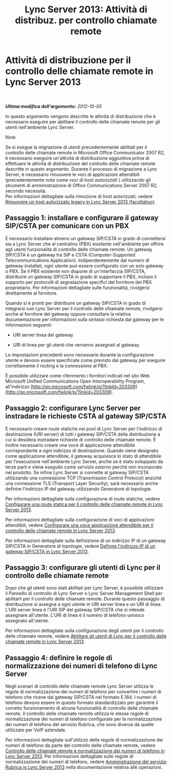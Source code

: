 ﻿---
title: "Lync Server 2013: Attività di distribuz. per controllo chiamate remote"
TOCTitle: Attività di distribuzione per il controllo delle chiamate remote
ms:assetid: 20218871-4f27-4611-9b7e-c0ca55908284
ms:mtpsurl: https://technet.microsoft.com/it-it/library/Gg558624(v=OCS.15)
ms:contentKeyID: 49299895
ms.date: 08/24/2015
mtps_version: v=OCS.15
ms.translationtype: HT
---

# Attività di distribuzione per il controllo delle chiamate remote in Lync Server 2013

 

_**Ultima modifica dell'argomento:** 2012-10-05_

In questo argomento vengono descritte le attività di distribuzione che è necessario eseguire per abilitare il controllo delle chiamate remote per gli utenti nell'ambiente Lync Server.


> [!NOTE]
> Se si esegue la migrazione di utenti precedentemente abilitati per il controllo delle chiamate remote in Microsoft Office Communicator 2007 R2, è necessario eseguire un'attività di distribuzione aggiuntiva prima di effettuare le attività di distribuzione del controllo delle chiamate remote descritte in questo argomento. Durante il processo di migrazione a Lync Server, è necessario rimuovere le voci di applicazioni attendibili (precedentemente note come <EM>voci di host autorizzati</EM> ) utilizzando gli strumenti di amministrazione di Office Communications Server 2007 R2, secondo necessità.<BR>Per informazioni dettagliate sulla rimozione di host autorizzati, vedere <A href="lync-server-2013-remove-a-legacy-authorized-host-optional.md">Rimuovere un host autorizzato legacy in Lync Server 2013 (facoltativo)</A>.



## Passaggio 1: installare e configurare il gateway SIP/CSTA per comunicare con un PBX

È necessario installare almeno un gateway SIP/CSTA in grado di connettersi sia a Lync Server che al centralino (PBX) esistente nell'ambiente per offrire agli utenti funzionalità di controllo delle chiamate remote. Un gateway SIP/CSTA è un gateway tra SIP e CSTA (Computer-Supported Telecommunications Application). Indipendentemente dal numero di gateway installati, ogni utente può essere configurato con un solo gateway o PBX. Se il PBX esistente non dispone di un'interfaccia SIP/CSTA, distribuire un gateway SIP/CSTA in grado di supportare il PBX, incluso il supporto per protocolli di segnalazione specifici del fornitore del PBX proprietario. Per informazioni dettagliate sulle funzionalità, rivolgersi direttamente al fornitore.

Quando si è pronti per distribuire un gateway SIP/CSTA in grado di integrarsi con Lync Server per il controllo delle chiamate remote, rivolgersi anche al fornitore del gateway oppure consultare la relativa documentazione per informazioni sulla sintassi richiesta dal gateway per le informazioni seguenti:

  - URI server linea del gateway

  - URI di linea per gli utenti che verranno assegnati al gateway

Le impostazioni precedenti sono necessarie durante la configurazione utente e devono essere specificate come previsto dal gateway per eseguire correttamente il routing e la connessione al PBX.

È possibile utilizzare come riferimento i fornitori indicati nel sito Web Microsoft Unified Communications Open Interoperability Program, all'indirizzo [http://go.microsoft.com/fwlink/p/?linkId=203309](http://go.microsoft.com/fwlink/p/?linkid=203309).

## Passaggio 2: configurare Lync Server per instradare le richieste CSTA al gateway SIP/CSTA

È necessario creare route statiche nei pool di Lync Server per l'indirizzo di destinazione (URI server) di tutti i gateway SIP/CSTA della distribuzione a cui si desidera instradare richieste di controllo delle chiamate remote. È inoltre necessario creare una voce di applicazione attendibile corrispondente a ogni indirizzo di destinazione. Quando viene designato come applicazione attendibile, il gateway acquisisce lo stato di attendibile per l'esecuzione nell'ambiente Lync Server, anche se è stato sviluppato da terze parti e viene eseguito come *servizio esterno* perché non incorporato nel prodotto. Se infine Lync Server si connette al gateway SIP/CSTA utilizzando una connessione TCP (Transmission Control Protocol) anziché una connessione TLS (Transport Layer Security), sarà necessario anche definire l'indirizzo IP del gateway utilizzando Generatore di topologie.

Per informazioni dettagliate sulla configurazione di route statiche, vedere [Configurare una route statica per il controllo delle chiamate remote in Lync Server 2013](lync-server-2013-configure-a-static-route-for-remote-call-control.md).

Per informazioni dettagliate sulla configurazione di voci di applicazioni attendibili, vedere [Configurare una voce applicazione attendibile per il controllo delle chiamate remote in Lync Server 2013](lync-server-2013-configure-a-trusted-application-entry-for-remote-call-control.md).

Per informazioni dettagliate sulla definizione di un indirizzo IP di un gateway SIP/CSTA in Generatore di topologie, vedere [Definire l'indirizzo IP di un gateway SIP/CSTA in Lync Server 2013](lync-server-2013-define-a-sip-csta-gateway-ip-address.md).

## Passaggio 3: configurare gli utenti di Lync per il controllo delle chiamate remote

Dopo che gli utenti sono stati abilitati per Lync Server, è possibile utilizzare il Pannello di controllo di Lync Server o Lync Server Management Shell per abilitarli per il controllo delle chiamate remote. Durante questo passaggio di distribuzione si assegna a ogni utente in URI server linea e un URI di linea. L'URI server linea è l'URI SIP del gateway SIP/CSTA che si intende assegnare all'utente. L'URI di linea è il numero di telefono univoco assegnato all'utente.

Per informazioni dettagliate sulla configurazione degli utenti per il controllo delle chiamate remote, vedere [Abilitare gli utenti di Lync per il controllo delle chiamate remote in Lync Server 2013](lync-server-2013-enable-lync-users-for-remote-call-control.md).

## Passaggio 4: definire le regole di normalizzazione dei numeri di telefono di Lync Server

Negli scenari di controllo delle chiamate remote Lync Server utilizza le regole di normalizzazione dei numeri di telefono per convertire i numeri di telefono che riceve dal gateway SIP/CSTA nel formato E.164. I numeri di telefono devono essere in questo formato standardizzato per garantire il corretto funzionamento di alcune funzionalità di controllo delle chiamate remote. Il controllo delle chiamate remote utilizza le stesse regole di normalizzazione dei numeri di telefono configurate per la normalizzazione dei numeri di telefono del servizio Rubrica, che sono diverse da quelle utilizzate per VoIP aziendale.

Per informazioni dettagliate sull'utilizzo delle regole di normalizzazione dei numeri di telefono da parte del controllo delle chiamate remote, vedere [Controllo delle chiamate remote e normalizzazione dei numeri di telefono in Lync Server 2013](lync-server-2013-remote-call-control-and-phone-number-normalization.md). Per informazioni dettagliate sulle regole di normalizzazione dei numeri di telefono, vedere [Amministrazione del servizio Rubrica in Lync Server 2013](lync-server-2013-administering-the-address-book-service.md) nella documentazione relativa alle operazioni.

